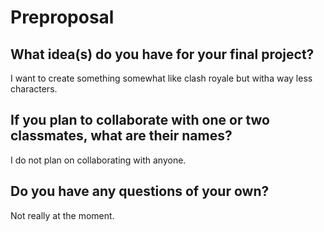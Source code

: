 # Preproposal

## What idea(s) do you have for your final project?

I want to create something somewhat like clash royale but witha way less characters.

## If you plan to collaborate with one or two classmates, what are their names?

I do not plan on collaborating with anyone.
## Do you have any questions of your own?

Not really at the moment.
